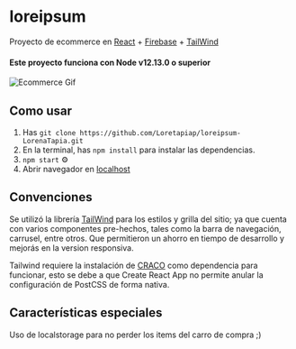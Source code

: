 # loreipsum
Proyecto de ecommerce en [React](https://es.reactjs.org/) + [Firebase](https://firebase.google.com/) + [TailWind](https://tailwindcss.com/)

#### Este proyecto funciona con Node v12.13.0 o superior

![Ecommerce Gif](https://raw.githubusercontent.com/Loretapiap/loreipsum-LorenaTapia/main/public/ecommerce.gif)

## Como usar
1. Has `git clone https://github.com/Loretapiap/loreipsum-LorenaTapia.git`
2. En la terminal, has `npm install` para instalar las dependencias. 
3. `npm start` ⚙️
4. Abrir navegador en [localhost](https://localhost:3000)

## Convenciones

Se utilizó la librería [TailWind](https://tailwindcss.com/) para los estilos y grilla del sitio; ya que cuenta con varios componentes pre-hechos, tales como la barra de navegación, carrusel, entre otros. Que permitieron un ahorro en tiempo de desarrollo y mejorás en la version responsiva.

Tailwind requiere la instalación de [CRACO](https://www.npmjs.com/package/@craco/craco) como dependencia para funcionar, esto se debe a que Create React App no permite anular la configuración de PostCSS de forma nativa.

## Características especiales

Uso de localstorage para no perder los items del carro de compra ;)

